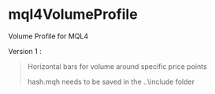 # mql4VolumeProfile
Volume Profile for MQL4

Version 1 :
>  Horizontal bars for volume around specific price points
>
>  hash.mqh needs to be saved in the ..\include folder
  
